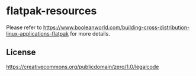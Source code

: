 # flatpak-resources

Please refer to https://www.booleanworld.com/building-cross-distribution-linux-applications-flatpak for more details.

## License

https://creativecommons.org/publicdomain/zero/1.0/legalcode